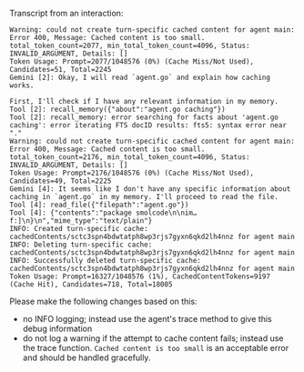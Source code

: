 Transcript from an interaction:

```
Warning: could not create turn-specific cached content for agent main: Error 400, Message: Cached content is too small. total_token_count=2077, min_total_token_count=4096, Status: INVALID_ARGUMENT, Details: []
Token Usage: Prompt=2077/1048576 (0%) (Cache Miss/Not Used), Candidates=51, Total=2245
Gemini [2]: Okay, I will read `agent.go` and explain how caching works.

First, I'll check if I have any relevant information in my memory.
Tool [2]: recall_memory({"about":"agent.go caching"})
Tool [2]: recall_memory: error searching for facts about 'agent.go caching': error iterating FTS docID results: fts5: syntax error near "."
Warning: could not create turn-specific cached content for agent main: Error 400, Message: Cached content is too small. total_token_count=2176, min_total_token_count=4096, Status: INVALID_ARGUMENT, Details: []
Token Usage: Prompt=2176/1048576 (0%) (Cache Miss/Not Used), Candidates=49, Total=2225
Gemini [4]: It seems like I don't have any specific information about caching in `agent.go` in my memory. I'll proceed to read the file.
Tool [4]: read_file({"filepath":"agent.go"})
Tool [4]: {"contents":"package smolcode\n\nim…f:]\n}\n","mime_type":"text/plain"}
INFO: Created turn-specific cache: cachedContents/sctc3spn4bdwtatph8wp3rjs7gyxn6qkd2lh4nnz for agent main
INFO: Deleting turn-specific cache: cachedContents/sctc3spn4bdwtatph8wp3rjs7gyxn6qkd2lh4nnz for agent main
INFO: Successfully deleted turn-specific cache: cachedContents/sctc3spn4bdwtatph8wp3rjs7gyxn6qkd2lh4nnz for agent main
Token Usage: Prompt=16327/1048576 (1%), CachedContentTokens=9197 (Cache Hit), Candidates=718, Total=18005
```

Please make the following changes based on this:

- no INFO logging; instead use the agent's trace method to give this debug information
- do not log a warning if the attempt to cache content fails; instead use the trace function.  `Cached content is too small` is an acceptable error and should be handled gracefully.
